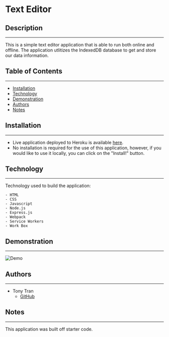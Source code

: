 # Text Editor

## Description

---

This is a simple text editor application that is able to run both online and offline. The application utlitizes the IndexedDB database to get and store our data information. 

## Table of Contents

---

- [Installation](#installation)
- [Technology](#technology)
- [Demonstration](#demonstration)
- [Authors](#authors)
- [Notes](#notes)

## Installation

---

- Live application deployed to Heroku is available [here](https://blooming-spire-38699.herokuapp.com/).
- No installation is required for the use of this application, however, if you would like to use it locally, you can click on the "Install!" button. 

## Technology

---

Technology used to build the application:

    - HTML
    - CSS
    - Javascript
    - Node.js
    - Express.js
    - Webpack
    - Service Workers
    - Work Box
    

## Demonstration

---

![Demo](assets/demo.gif)

## Authors

---

- Tony Tran
  - [GitHub](https://github.com/tonytran97)

## Notes

---

This application was built off starter code. 